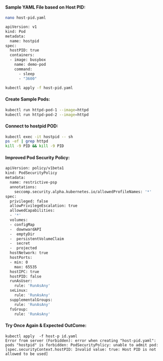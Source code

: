 
#### Sample YAML File based on Host PID:
```sh
nano host-pid.yaml
```
```sh
apiVersion: v1
kind: Pod
metadata:
  name: hostpid
spec:
  hostPID: true
  containers:
  - image: busybox
    name: demo-pod
    command:
      - sleep
      - "3600"
```
```sh
kubectl apply -f host-pid.yaml
```
#### Create Sample Pods:
```sh
kubectl run httpd-pod-1 --image=httpd
kubectl run httpd-pod-2 --image=httpd
```
#### Connect to hostpid POD:
```sh
kubectl exec -it hostpid -- sh
ps -ef | grep httpd
kill -9 PID && kill -9 PID
```
#### Improved Pod Security Policy:
```sh
apiVersion: policy/v1beta1
kind: PodSecurityPolicy
metadata:
  name: restrictive-psp
  annotations:
    seccomp.security.alpha.kubernetes.io/allowedProfileNames: '*'
spec:
  privileged: false
  allowPrivilegeEscalation: true
  allowedCapabilities:
  - '*'
  volumes:
  - configMap
  -  downwardAPI
  -  emptyDir
  -  persistentVolumeClaim
  -  secret
  -  projected
  hostNetwork: true
  hostPorts:
  - min: 0
    max: 65535
  hostIPC: true
  hostPID: false
  runAsUser:
    rule: 'RunAsAny'
  seLinux:
    rule: 'RunAsAny'
  supplementalGroups:
    rule: 'RunAsAny'
  fsGroup:
    rule: 'RunAsAny'
```

#### Try Once Again & Expected OutCome: 
```
kubectl apply  -f host-p id.yaml
Error from server (Forbidden): error when creating "host-pid.yaml": pods "hostpid" is forbidden: PodSecurityPolicy: unable to admit pod: [spec.securityContext.hostPID: Invalid value: true: Host PID is not allowed to be used]
```
